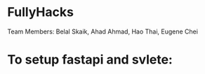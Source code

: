 # FullyHacks
Team Members: Belal Skaik, Ahad Ahmad, Hao Thai, Eugene Chei

# To setup fastapi and svlete:

